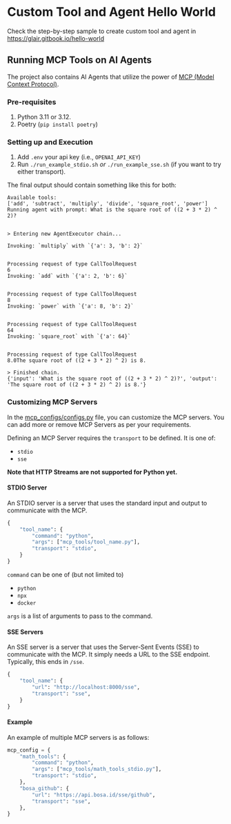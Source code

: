# Custom Tool and Agent Hello World

Check the step-by-step sample to create custom tool and agent in https://glair.gitbook.io/hello-world

## Running MCP Tools on AI Agents

The project also contains AI Agents that utilize the power of [MCP (Model Context Protocol)](https://modelcontextprotocol.io/introduction).

### Pre-requisites
1. Python 3.11 or 3.12.
2. Poetry (`pip install poetry`)

### Setting up and Execution
1. Add `.env` your api key (i.e., `OPENAI_API_KEY`)
2. Run `./run_example_stdio.sh` *or* `./run_example_sse.sh` (if you want to try either transport).

The final output should contain something like this for both:
```
Available tools:
['add', 'subtract', 'multiply', 'divide', 'square_root', 'power']
Running agent with prompt: What is the square root of ((2 + 3 * 2) ^ 2)?


> Entering new AgentExecutor chain...

Invoking: `multiply` with `{'a': 3, 'b': 2}`


Processing request of type CallToolRequest
6
Invoking: `add` with `{'a': 2, 'b': 6}`


Processing request of type CallToolRequest
8
Invoking: `power` with `{'a': 8, 'b': 2}`


Processing request of type CallToolRequest
64
Invoking: `square_root` with `{'a': 64}`


Processing request of type CallToolRequest
8.0The square root of ((2 + 3 * 2) ^ 2) is 8.

> Finished chain.
{'input': 'What is the square root of ((2 + 3 * 2) ^ 2)?', 'output': 'The square root of ((2 + 3 * 2) ^ 2) is 8.'}
```

### Customizing MCP Servers

In the [mcp_configs/configs.py](mcp_configs/configs.py) file, you can customize the MCP servers. You can add more or remove MCP Servers as per your requirements.

Defining an MCP Server requires the `transport` to be defined. It is one of:
- `stdio`
- `sse`

**Note that HTTP Streams are not supported for Python yet.**

#### STDIO Server

An STDIO server is a server that uses the standard input and output to communicate with the MCP. 

```python
{
    "tool_name": {
        "command": "python",
        "args": ["mcp_tools/tool_name.py"],
        "transport": "stdio",
    }
}
```
`command` can be one of (but not limited to)
- `python`
- `npx`
- `docker`

`args` is a list of arguments to pass to the command.

#### SSE Servers

An SSE server is a server that uses the Server-Sent Events (SSE) to communicate with the MCP. It simply needs a URL to the SSE endpoint. Typically, this ends in `/sse`.

```python
{
    "tool_name": {
        "url": "http://localhost:8000/sse",
        "transport": "sse",
    }
}
```

#### Example

An example of multiple MCP servers is as follows:

```python
mcp_config = {
    "math_tools": {
        "command": "python",
        "args": ["mcp_tools/math_tools_stdio.py"],
        "transport": "stdio",
    },
    "bosa_github": {
        "url": "https://api.bosa.id/sse/github",
        "transport": "sse",
    },
}
```

